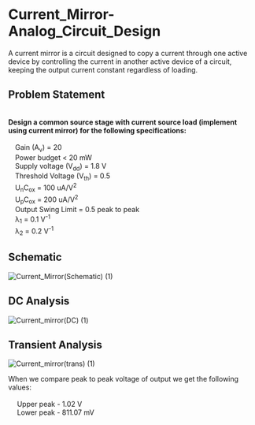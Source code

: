 # Current_Mirror-Analog_Circuit_Design

A current mirror is a circuit designed to copy a current through one active device by controlling the current in another active device of a circuit, keeping the output current constant regardless of loading.

## Problem Statement

<br>
<strong>Design a common source stage with current source load (implement using current mirror) for the following specifications:</strong> <br>
 <br>
  &emsp;Gain (A<sub>v</sub>) = 20 <br>
  &emsp;Power budget < 20 mW <br>
  &emsp;Supply voltage (V<sub>dd</sub>) = 1.8 V <br>
  &emsp;Threshold Voltage (V<sub>th</sub>) = 0.5 <br>
  &emsp;U<sub>n</sub>C<sub>ox</sub> = 100 uA/V<sup>2</sup>  <br>
  &emsp;U<sub>p</sub>C<sub>ox</sub> = 200 uA/V<sup>2</sup>  <br>
  &emsp;Output Swing Limit = 0.5 peak to peak <br>
  &emsp;λ<sub>1</sub> = 0.1 V<sup>-1</sup> <br>
  &emsp;λ<sub>2</sub> = 0.2 V<sup>-1</sup>

## Schematic

![Current_Mirror(Schematic) (1)](https://github.com/rishab9878/Current_Mirror-Analog_Circuit_Design/assets/130205508/f0febc88-97ff-4102-a743-9b71af76b5a6)

## DC Analysis

![Current_mirror(DC) (1)](https://github.com/rishab9878/Current_Mirror-Analog_Circuit_Design/assets/130205508/4b459bad-aedf-407a-a40d-25a51a95bc59)

## Transient Analysis

![Current_mirror(trans) (1)](https://github.com/rishab9878/Current_Mirror-Analog_Circuit_Design/assets/130205508/a82c0881-74b8-4bb2-8c60-ecc8fab7e725)

When we compare peak to peak voltage of output we get the following values:<br>
<br>
  &emsp; Upper peak - 1.02 V <br>
  &emsp; Lower peak - 811.07 mV

